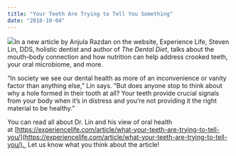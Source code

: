 ```yaml
---
title: "Your Teeth Are Trying to Tell You Something"
date: "2018-10-04"
---
```


![](/images/the-dental-diet-book.jpg)In a new article by Anjula Razdan on the website, Experience Life, Steven Lin, DDS, holistic dentist and author of _The Dental Diet_, talks about the mouth–body connection and how nutrition can help address crooked teeth, your oral microbiome, and more.

“In society we see our dental health as more of an inconvenience or vanity factor than anything else,” Lin says. “But does anyone stop to think about why a hole formed in their tooth at all? Your teeth provide crucial signals from your body when it’s in distress and you’re not providing it the right material to be healthy.”

You can read all about Dr. Lin and his view of oral health at [https://experiencelife.com/article/what-your-teeth-are-trying-to-tell-you/](https://experiencelife.com/article/what-your-teeth-are-trying-to-tell-you/).  Let us know what you think about the article!
